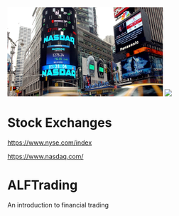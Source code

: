 <img src="https://github.com/LennartFr/ALFTrading/blob/master/nasdaq.jpg" width='350' height='200'>

<img src="https://github.com/favicon.ico" width="48">




# Stock Exchanges

https://www.nyse.com/index

https://www.nasdaq.com/


# ALFTrading
An introduction to financial trading


    




